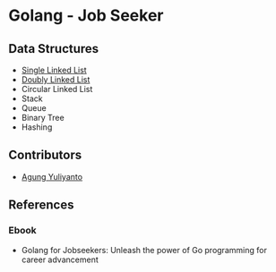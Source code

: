 Golang - Job Seeker
============================

## Data Structures
* [Single Linked List](https://github.com/agung96tm/golearn-jobseeker/tree/main/000-data-structures/000-single-linked-list)
* [Doubly Linked List](https://github.com/agung96tm/golearn-jobseeker/blob/main/000-data-structures/001-doubly-linked-list)
* Circular Linked List
* Stack
* Queue
* Binary Tree
* Hashing


## Contributors
* [Agung Yuliyanto](https://www.linkedin.com/in/agung96tm)


## References

### Ebook
* Golang for Jobseekers: Unleash the power of Go programming for career advancement 

